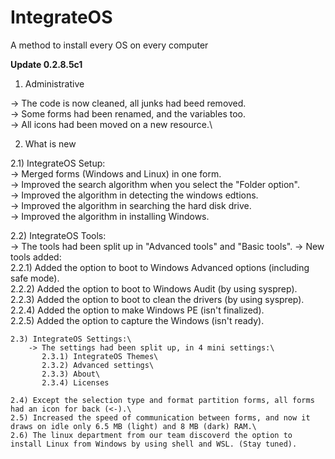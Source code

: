 # IntegrateOS
A method to install every OS on every computer


<b> Update 0.2.8.5c1 </b>

1) Administrative

-> The code is now cleaned, all junks had beed removed.\
-> Some forms had been renamed, and the variables too.\
-> All icons had been moved on a new resource.\



2) What is new

  2.1) IntegrateOS Setup:\
       -> Merged forms (Windows and Linux) in one form.\
       -> Improved the search algorithm when you select the "Folder option".\
       -> Improved the algorithm in detecting the windows edtions.\
       -> Improved the algorithm in searching the hard disk drive.\
       -> Improved the algorithm in installing Windows.
       
   2.2) IntegrateOS Tools:\
       -> The tools had been split up in "Advanced tools" and "Basic tools".
       -> New tools added:\
           2.2.1) Added the option to boot to Windows Advanced options (including safe mode).\
           2.2.2) Added the option to boot to Windows Audit (by using sysprep).\
           2.2.3) Added the option to boot to clean the drivers (by using sysprep).\
           2.2.4) Added the option to make Windows PE (isn't finalized).\
           2.2.5) Added the option to capture the Windows (isn't ready).
           
    2.3) IntegrateOS Settings:\
        -> The settings had been split up, in 4 mini settings:\
           2.3.1) IntegrateOS Themes\
           2.3.2) Advanced settings\
           2.3.3) About\
           2.3.4) Licenses
           
    2.4) Except the selection type and format partition forms, all forms had an icon for back (<-).\
    2.5) Increased the speed of communication between forms, and now it draws on idle only 6.5 MB (light) and 8 MB (dark) RAM.\
    2.6) The linux department from our team discoverd the option to install Linux from Windows by using shell and WSL. (Stay tuned).      
           
